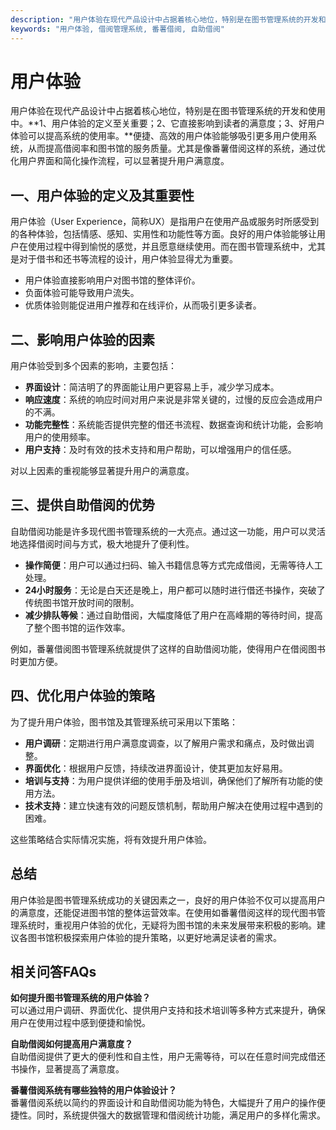 ```yaml
---
description: "用户体验在现代产品设计中占据着核心地位，特别是在图书管理系统的开发和使用中。**1、用户体验的定义至关重要；2、它直接影响到读者的满意度；3、好用户体验可以提高系统的使用率。**便捷、高效的用户体验能够吸引更多用户使用系统，从而提高借阅率和图书馆的服务质量。尤其是像番薯借阅这样的系统，通过优化用户界面和简化操作流程，可以显著提升用户满意度。"
keywords: "用户体验, 借阅管理系统, 番薯借阅, 自助借阅"
---
```

# 用户体验

用户体验在现代产品设计中占据着核心地位，特别是在图书管理系统的开发和使用中。**1、用户体验的定义至关重要；2、它直接影响到读者的满意度；3、好用户体验可以提高系统的使用率。**便捷、高效的用户体验能够吸引更多用户使用系统，从而提高借阅率和图书馆的服务质量。尤其是像番薯借阅这样的系统，通过优化用户界面和简化操作流程，可以显著提升用户满意度。

## 一、用户体验的定义及其重要性

用户体验（User Experience，简称UX）是指用户在使用产品或服务时所感受到的各种体验，包括情感、感知、实用性和功能性等方面。良好的用户体验能够让用户在使用过程中得到愉悦的感觉，并且愿意继续使用。而在图书管理系统中，尤其是对于借书和还书等流程的设计，用户体验显得尤为重要。

- 用户体验直接影响用户对图书馆的整体评价。
- 负面体验可能导致用户流失。
- 优质体验则能促进用户推荐和在线评价，从而吸引更多读者。

## 二、影响用户体验的因素

用户体验受到多个因素的影响，主要包括：

- **界面设计**：简洁明了的界面能让用户更容易上手，减少学习成本。
- **响应速度**：系统的响应时间对用户来说是非常关键的，过慢的反应会造成用户的不满。
- **功能完整性**：系统能否提供完整的借还书流程、数据查询和统计功能，会影响用户的使用频率。
- **用户支持**：及时有效的技术支持和用户帮助，可以增强用户的信任感。

对以上因素的重视能够显著提升用户的满意度。

## 三、提供自助借阅的优势

自助借阅功能是许多现代图书管理系统的一大亮点。通过这一功能，用户可以灵活地选择借阅时间与方式，极大地提升了便利性。

- **操作简便**：用户可以通过扫码、输入书籍信息等方式完成借阅，无需等待人工处理。
- **24小时服务**：无论是白天还是晚上，用户都可以随时进行借还书操作，突破了传统图书馆开放时间的限制。
- **减少排队等候**：通过自助借阅，大幅度降低了用户在高峰期的等待时间，提高了整个图书馆的运作效率。

例如，番薯借阅图书管理系统就提供了这样的自助借阅功能，使得用户在借阅图书时更加方便。

## 四、优化用户体验的策略

为了提升用户体验，图书馆及其管理系统可采用以下策略：

- **用户调研**：定期进行用户满意度调查，以了解用户需求和痛点，及时做出调整。
- **界面优化**：根据用户反馈，持续改进界面设计，使其更加友好易用。
- **培训与支持**：为用户提供详细的使用手册及培训，确保他们了解所有功能的使用方法。
- **技术支持**：建立快速有效的问题反馈机制，帮助用户解决在使用过程中遇到的困难。

这些策略结合实际情况实施，将有效提升用户体验。

## 总结

用户体验是图书管理系统成功的关键因素之一，良好的用户体验不仅可以提高用户的满意度，还能促进图书馆的整体运营效率。在使用如番薯借阅这样的现代图书管理系统时，重视用户体验的优化，无疑将为图书馆的未来发展带来积极的影响。建议各图书馆积极探索用户体验的提升策略，以更好地满足读者的需求。

## 相关问答FAQs

**如何提升图书管理系统的用户体验？**  
可以通过用户调研、界面优化、提供用户支持和技术培训等多种方式来提升，确保用户在使用过程中感到便捷和愉悦。

**自助借阅如何提高用户满意度？**  
自助借阅提供了更大的便利性和自主性，用户无需等待，可以在任意时间完成借还书操作，显著提高了满意度。

**番薯借阅系统有哪些独特的用户体验设计？**  
番薯借阅系统以简约的界面设计和自助借阅功能为特色，大幅提升了用户的操作便捷性。同时，系统提供强大的数据管理和借阅统计功能，满足用户的多样化需求。
